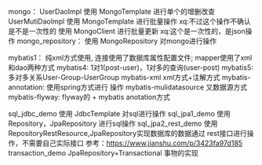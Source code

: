 mongo：
    UserDaoImpl 使用 MongoTemplate 进行单个的增删改查
    UserMutiDaoImpl
        使用 MongoTemplate 进行批量操作  xq:不过这个操作不确认是不是一次性的
        使用 MongoClient 进行批量更新   xq:这个是一次性的，是json操作
mongo_repository：
    使用 MongoRepository 对mongo进行操作

mybatis1：   纯xml方式使用, 连接使用了数据库属性配置文件; mapper使用了xml和dao两种方式
mybatis4:    1对1(post-user)，1对多的查询(user-post)
mybatis5:    多对多关系User-Group-UserGroup
mybatis-xml         xml方式+注解方式
mybatis-annotation:    使用spring方式进行 操作
mybatis-mulidatasource  又数据源方式
mybatis-flyway:         flyway的 + mybatis anotation方式

sql_jdbc_demo
    使用 JdbcTemplate 对sql进行操作
sql_jpa1_demo
    使用 Repository，JpaRepository 进行sql操作
sql_jpa2_rest_demo
    使用 RepositoryRestResource,JpaRepository实现数据库的数据通过 rest接口进行操作，不需要自己实际接口
    参考：https://www.jianshu.com/p/3423fa97d185
transaction_demo
    JpaRepository+Transactional 事物的实现